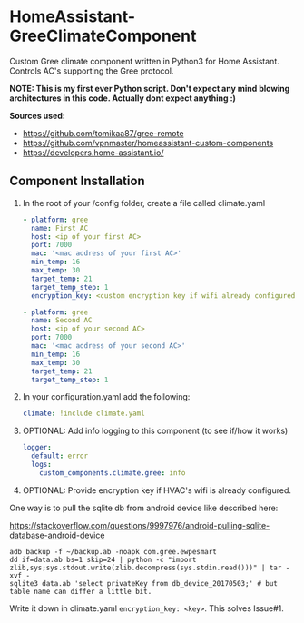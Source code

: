 # HomeAssistant-GreeClimateComponent
Custom Gree climate component written in Python3 for Home Assistant. Controls AC's supporting the Gree protocol.

**NOTE: This is my first ever Python script. Don't expect any mind blowing architectures in this code. Actually dont expect anything :)**

**Sources used:**
 - https://github.com/tomikaa87/gree-remote
 - https://github.com/vpnmaster/homeassistant-custom-components
 - https://developers.home-assistant.io/

## Component Installation
1. In the root of your /config folder, create a file called climate.yaml

   ```yaml
   - platform: gree
     name: First AC
     host: <ip of your first AC>
     port: 7000
     mac: '<mac address of your first AC>'
     min_temp: 16
     max_temp: 30
     target_temp: 21
     target_temp_step: 1
     encryption_key: <custom encryption key if wifi already configured>
   
   - platform: gree
     name: Second AC
     host: <ip of your second AC>
     port: 7000
     mac: '<mac address of your second AC>'
     min_temp: 16
     max_temp: 30
     target_temp: 21
     target_temp_step: 1
   ```

2. In your configuration.yaml add the following:
  
   ```yaml
   climate: !include climate.yaml
   ```

3. OPTIONAL: Add info logging to this component (to see if/how it works)
  
   ```yaml
   logger:
     default: error
     logs:
       custom_components.climate.gree: info
   ```
4. OPTIONAL: Provide encryption key if HVAC's wifi is already configured. 

One way is to pull the sqlite db from android device like described here:

https://stackoverflow.com/questions/9997976/android-pulling-sqlite-database-android-device

```
adb backup -f ~/backup.ab -noapk com.gree.ewpesmart
dd if=data.ab bs=1 skip=24 | python -c "import zlib,sys;sys.stdout.write(zlib.decompress(sys.stdin.read()))" | tar -xvf -
sqlite3 data.ab 'select privateKey from db_device_20170503;' # but table name can differ a little bit.
```

Write it down in climate.yaml `encryption_key: <key>`. This solves Issue#1.